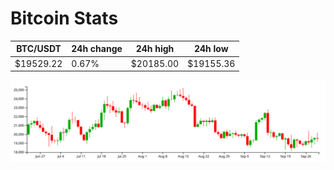 # Bitcoin Stats

BTC/USDT|24h change|24h high|24h low|
|---|---|---|---|
|$19529.22|0.67%|$20185.00|$19155.36|

<img src="./chart.svg">
